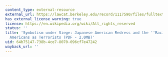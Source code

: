 ```yaml
---
content_type: external-resource
external_url: https://lawcat.berkeley.edu/record/1117590/files/fulltext.pdf
has_external_license_warning: true
license: https://en.wikipedia.org/wiki/All_rights_reserved
status: ''
title: 'Symbolism under Siege: Japanese American Redress and the ''Racing'' of Arab
  Americans as Terrorists (PDF - 2.0MB)'
uid: 64b75147-738b-4ce7-8070-096cf7e47242
wayback_url: ''
---
```

